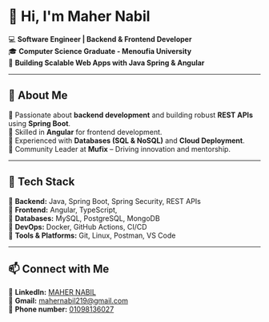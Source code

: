 # 👋 Hi, I'm  Maher Nabil 

💻 **Software Engineer | Backend & Frontend Developer**  
🎓 **Computer Science Graduate - Menoufia University**  
🚀 **Building Scalable Web Apps with Java Spring & Angular**  

---

## 🚀 About Me  
🔹 Passionate about **backend development** and building robust **REST APIs** using **Spring Boot**.  
🔹 Skilled in **Angular** for frontend development.  
🔹 Experienced with **Databases (SQL & NoSQL)** and **Cloud Deployment**.  
🔹 Community Leader at **Mufix** – Driving innovation and mentorship.  

---

## 💼 Tech Stack  
🔹 **Backend:** Java, Spring Boot, Spring Security, REST APIs  
🔹 **Frontend:** Angular, TypeScript,  
🔹 **Databases:** MySQL, PostgreSQL, MongoDB  
🔹 **DevOps:** Docker, GitHub Actions, CI/CD  
🔹 **Tools & Platforms:** Git, Linux, Postman, VS Code  

---

## 📫 Connect with Me  
🔗 **LinkedIn:** [MAHER NABIL](https://www.linkedin.com/in/maher-nabil-823449270/)  
🔗 **Gmail:** [mahernabil219@gmail.com](mahernabil219@gmail.com)  
🔗 **Phone number:** [01098136027](0109836027)  
